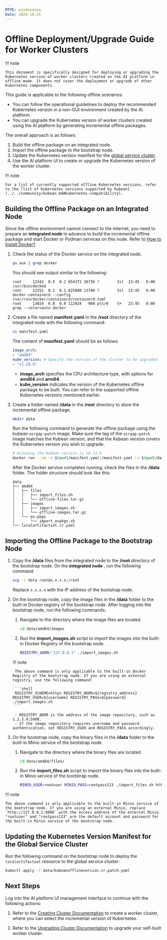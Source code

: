 ```yaml
---
MTPE: windsonsea
Date: 2024-10-25
---
```


# Offline Deployment/Upgrade Guide for Worker Clusters

!!! note

    This document is specifically designed for deploying or upgrading the Kubernetes version of worker clusters created on the AI platform in offline mode. It does not cover the deployment or upgrade of other Kubernetes components.

This guide is applicable to the following offline scenarios:

- You can follow the operational guidelines to deploy the recommended Kubernetes version in a non-GUI environment created by the AI platform.
- You can upgrade the Kubernetes version of worker clusters created using the AI platform by generating incremental offline packages.

The overall approach is as follows:

1. Build the offline package on an integrated node.
2. Import the offline package to the bootstrap node.
3. Update the Kubernetes version manifest for the [global service cluster](../clusters/cluster-role.md#global-service-cluster).
4. Use the AI platform UI to create or upgrade the Kubernetes version of the worker cluster.

!!! note

    For a list of currently supported offline Kubernetes versions, refer to the [list of Kubernetes versions supported by Kubean](../../community/kubean.md#kubernetes-compatibility).

## Building the Offline Package on an Integrated Node

Since the offline environment cannot connect to the internet, you need to prepare an **integrated node** in advance to build the incremental offline package and start Docker or Podman services on this node. Refer to [How to Install Docker?](../../blogs/230315-install-on-linux.md)

1. Check the status of the Docker service on the integrated node.

    ```bash
    ps aux | grep docker
    ```

    You should see output similar to the following:

    ```console
    root     12341  0.5  0.2 654372 26736 ?        Ssl  23:45   0:00 /usr/bin/docked
    root     12351  0.2  0.1 625080 13740 ?        Ssl  23:45   0:00 docker-containerd --config /var/run/docker/containerd/containerd.toml
    root     13024  0.0  0.0 112824   980 pts/0    S+   23:45   0:00 grep --color=auto docker
    ```

2. Create a file named __manifest.yaml__ in the __/root__ directory of the integrated node with the following command:

    ```bash
    vi manifest.yaml
    ```

    The content of __manifest.yaml__ should be as follows:

    ```yaml title="manifest.yaml"
    image_arch:
    - "amd64"
    kube_version: # Specify the version of the cluster to be upgraded
    - "v1.28.0"
    ```

    - __image_arch__ specifies the CPU architecture type, with options for __amd64__ and __arm64__.
    - __kube_version__ indicates the version of the Kubernetes offline package to be built. You can refer to the supported offline Kubernetes versions mentioned earlier.

3. Create a folder named __/data__ in the __/root__ directory to store the incremental offline package.

    ```bash
    mkdir data
    ```

    Run the following command to generate the offline package using the kubean `airgap-patch` image. Make sure the tag of the `airgap-patch` image matches the Kubean version, and that the Kubean version covers the Kubernetes version you wish to upgrade.

    ```bash
    # Assuming the Kubean version is v0.13.9
    docker run --rm -v $(pwd)/manifest.yaml:/manifest.yaml -v $(pwd)/data:/data ghcr.m.daocloud.io/kubean-io/airgap-patch:v0.13.9
    ```

    After the Docker service completes running, check the files in the __/data__ folder. The folder structure should look like this:

    ```console
    data
    ├── amd64
    │   ├── files
    │   │   ├── import_files.sh
    │   │   └── offline-files.tar.gz
    │   ├── images
    │   │   ├── import_images.sh
    │   │   └── offline-images.tar.gz
    │   └── os-pkgs
    │       └── import_ospkgs.sh
    └── localartifactset.cr.yaml
    ```

## Importing the Offline Package to the Bootstrap Node

1. Copy the __/data__ files from the integrated node to the __/root__ directory of the bootstrap node. On the **integrated node** , run the following command:

    ```bash
    scp -r data root@x.x.x.x:/root
    ```

    Replace `x.x.x.x` with the IP address of the bootstrap node.

2. On the bootstrap node, copy the image files in the __/data__ folder to the built-in Docker registry of the bootstrap node. After logging into the bootstrap node, run the following commands:

    1. Navigate to the directory where the image files are located.
    
        ```bash
        cd data/amd64/images
        ```

    2. Run the __import_images.sh__ script to import the images into the built-in Docker Registry of the bootstrap node.
   
        ```bash
        REGISTRY_ADDR="127.0.0.1" ./import_images.sh
        ```

    !!! note

        The above command is only applicable to the built-in Docker Registry of the bootstrap node. If you are using an external registry, use the following command:
        
        ```shell
        REGISTRY_SCHEME=https REGISTRY_ADDR=${registry_address} REGISTRY_USER=${username} REGISTRY_PASS=${password} ./import_images.sh
        ```

        - REGISTRY_ADDR is the address of the image repository, such as 1.2.3.4:5000.
        - If the image repository requires username and password authentication, set REGISTRY_USER and REGISTRY_PASS accordingly.

3. On the bootstrap node, copy the binary files in the __/data__ folder to the built-in Minio service of the bootstrap node.

    1. Navigate to the directory where the binary files are located.
    
        ```bash
        cd data/amd64/files/
        ```

    2. Run the __import_files.sh__ script to import the binary files into the built-in Minio service of the bootstrap node.
    
        ```bash
        MINIO_USER=rootuser MINIO_PASS=rootpass123 ./import_files.sh http://127.0.0.1:9000
        ```

!!! note

    The above command is only applicable to the built-in Minio service of the bootstrap node. If you are using an external Minio, replace `http://127.0.0.1:9000` with the access address of the external Minio. "rootuser" and "rootpass123" are the default account and password for the built-in Minio service of the bootstrap node.

## Updating the Kubernetes Version Manifest for the Global Service Cluster

Run the following command on the bootstrap node to deploy the `localartifactset` resource to the global service cluster:

```bash
kubectl apply -f data/kubeanofflineversion.cr.patch.yaml
```

## Next Steps

Log into the AI platform UI management interface to continue with the following actions:

1. Refer to the [Creating Cluster Documentation](../clusters/create-cluster.md) to create a worker cluster, where you can select the incremental version of Kubernetes.

2. Refer to the [Upgrading Cluster Documentation](../clusters/upgrade-cluster.md) to upgrade your self-built worker cluster.
